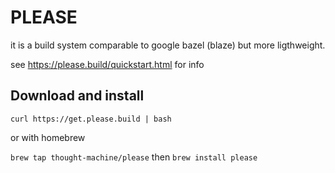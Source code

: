 # PLEASE

it is a build system comparable to google bazel (blaze) but
more ligthweight.

see https://please.build/quickstart.html for info

## Download and install
`curl https://get.please.build | bash`

or with homebrew

`brew tap thought-machine/please`
then
`brew install please`